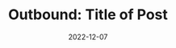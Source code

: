 ---
title: "Outbound: Title of Post"
description: >-
   Lorem ipsum dolor sit amet, consectetur adipiscing elit. Nulla in consectetur orci. Aliquam nec ante ultrices, maximus nulla ac, imperdiet dui.
date: 2022-12-07
image: https://picsum.photos/500
outbound: https://google.com
visible: true
---